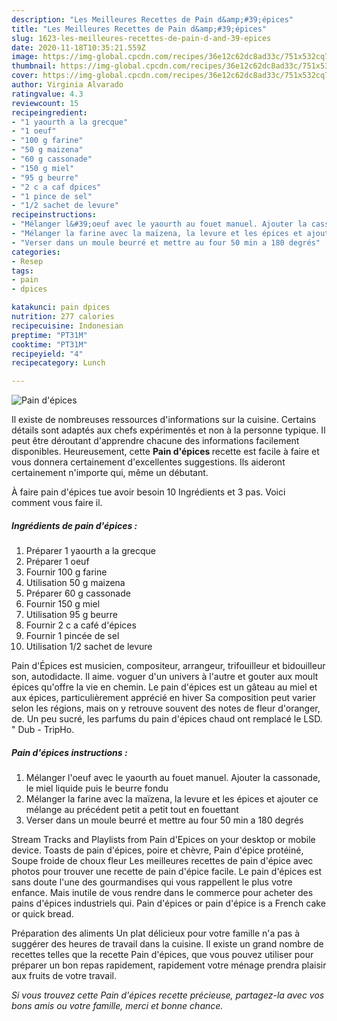 ```yaml
---
description: "Les Meilleures Recettes de Pain d&amp;#39;épices"
title: "Les Meilleures Recettes de Pain d&amp;#39;épices"
slug: 1623-les-meilleures-recettes-de-pain-d-and-39-epices
date: 2020-11-18T10:35:21.559Z
image: https://img-global.cpcdn.com/recipes/36e12c62dc8ad33c/751x532cq70/pain-depices-photo-principale-de-la-recette.jpg
thumbnail: https://img-global.cpcdn.com/recipes/36e12c62dc8ad33c/751x532cq70/pain-depices-photo-principale-de-la-recette.jpg
cover: https://img-global.cpcdn.com/recipes/36e12c62dc8ad33c/751x532cq70/pain-depices-photo-principale-de-la-recette.jpg
author: Virginia Alvarado
ratingvalue: 4.3
reviewcount: 15
recipeingredient:
- "1 yaourth a la grecque"
- "1 oeuf"
- "100 g farine"
- "50 g maizena"
- "60 g cassonade"
- "150 g miel"
- "95 g beurre"
- "2 c a caf dpices"
- "1 pince de sel"
- "1/2 sachet de levure"
recipeinstructions:
- "Mélanger l&#39;oeuf avec le yaourth au fouet manuel. Ajouter la cassonade, le miel liquide puis le beurre fondu"
- "Mélanger la farine avec la maïzena, la levure et les épices et ajouter ce mélange au précédent petit a petit tout en fouettant"
- "Verser dans un moule beurré et mettre au four 50 min a 180 degrés"
categories:
- Resep
tags:
- pain
- dpices

katakunci: pain dpices 
nutrition: 277 calories
recipecuisine: Indonesian
preptime: "PT31M"
cooktime: "PT31M"
recipeyield: "4"
recipecategory: Lunch

---
```



![Pain d&#39;épices](https://img-global.cpcdn.com/recipes/36e12c62dc8ad33c/751x532cq70/pain-depices-photo-principale-de-la-recette.jpg)

Il existe de nombreuses ressources d'informations sur la cuisine. Certains détails sont adaptés aux chefs expérimentés et non à la personne typique. Il peut être déroutant d'apprendre chacune des informations facilement disponibles. Heureusement, cette <strong> Pain d&#39;épices </strong> recette est facile à faire et vous donnera certainement d'excellentes suggestions. Ils aideront certainement n'importe qui, même un débutant.

<!--inarticleads1-->

À faire pain d&#39;épices tue avoir besoin 10 Ingrédients et 3 pas. Voici comment vous faire il.

##### Ingrédients de pain d&#39;épices :

1. Préparer 1 yaourth a la grecque
1. Préparer 1 oeuf
1. Fournir 100 g farine
1. Utilisation 50 g maizena
1. Préparer 60 g cassonade
1. Fournir 150 g miel
1. Utilisation 95 g beurre
1. Fournir 2 c a café d&#39;épices
1. Fournir 1 pincée de sel
1. Utilisation 1/2 sachet de levure


Pain d&#39;Épices est musicien, compositeur, arrangeur, trifouilleur et bidouilleur son, autodidacte. Il aime. voguer d&#39;un univers à l&#39;autre et gouter aux moult épices qu&#39;offre la vie en chemin. Le pain d&#39;épices est un gâteau au miel et aux épices, particulièrement apprécié en hiver Sa composition peut varier selon les régions, mais on y retrouve souvent des notes de fleur d&#39;oranger, de. Un peu sucré, les parfums du pain d&#39;épices chaud ont remplacé le LSD. &#34; Dub - TripHo. 

<!--inarticleads2-->

##### Pain d&#39;épices instructions :

1. Mélanger l&#39;oeuf avec le yaourth au fouet manuel. Ajouter la cassonade, le miel liquide puis le beurre fondu
1. Mélanger la farine avec la maïzena, la levure et les épices et ajouter ce mélange au précédent petit a petit tout en fouettant
1. Verser dans un moule beurré et mettre au four 50 min a 180 degrés


Stream Tracks and Playlists from Pain d&#39;Epices on your desktop or mobile device. Toasts de pain d&#39;épices, poire et chèvre, Pain d&#39;épice protéiné, Soupe froide de choux fleur Les meilleures recettes de pain d&#39;épice avec photos pour trouver une recette de pain d&#39;épice facile. Le pain d&#39;épices est sans doute l&#39;une des gourmandises qui vous rappellent le plus votre enfance. Mais inutile de vous rendre dans le commerce pour acheter des pains d&#39;épices industriels qui. Pain d&#39;épices or pain d&#39;épice is a French cake or quick bread. 

<!--inarticleads1-->

<p>
Préparation des aliments Un plat délicieux pour votre famille n'a pas à suggérer des heures de travail dans la cuisine. Il existe un grand nombre de recettes telles que la recette Pain d&#39;épices, que vous pouvez utiliser pour préparer un bon repas rapidement, rapidement votre ménage prendra plaisir aux fruits de votre travail.
</p>

<p>
<i>Si vous trouvez cette Pain d&#39;épices recette précieuse, partagez-la avec vos bons amis ou votre famille, merci et bonne chance.</i>
</p>
